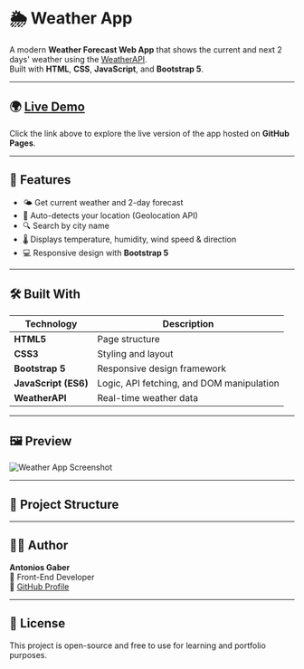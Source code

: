 # 🌦️ Weather App

A modern **Weather Forecast Web App** that shows the current and next 2 days' weather using the [WeatherAPI](https://www.weatherapi.com/).  
Built with **HTML**, **CSS**, **JavaScript**, and **Bootstrap 5**.

---

## 🌍 [Live Demo](https://antoniosgaber.github.io/Weather-App/)

Click the link above to explore the live version of the app hosted on **GitHub Pages**.

---

## 🧭 Features

- 🌤️ Get current weather and 2-day forecast  
- 📍 Auto-detects your location (Geolocation API)  
- 🔍 Search by city name  
- 🌡️ Displays temperature, humidity, wind speed & direction  
- 💻 Responsive design with **Bootstrap 5**  

---

## 🛠️ Built With

| Technology | Description |
|-------------|-------------|
| **HTML5** | Page structure |
| **CSS3** | Styling and layout |
| **Bootstrap 5** | Responsive design framework |
| **JavaScript (ES6)** | Logic, API fetching, and DOM manipulation |
| **WeatherAPI** | Real-time weather data |

---

## 🖼️ Preview

![Weather App Screenshot](https://antoniosgaber.github.io/Weather-App/images/banner.png)

---

## 📂 Project Structure

---

## 👨‍💻 Author

**Antonios Gaber**  
💼 Front-End Developer  
🔗 [GitHub Profile](https://github.com/AntoniosGaber)

---

## 📜 License

This project is open-source and free to use for learning and portfolio purposes.


